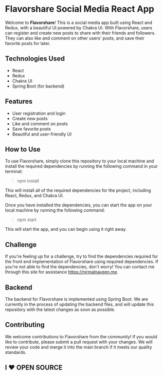 # Flavorshare Social Media React App

Welcome to **Flavorshare**! This is a social media app built using React and Redux, with a beautiful UI powered by Chakra UI. With Flavorshare, users can register and create new posts to share with their friends and followers. They can also like and comment on other users' posts, and save their favorite posts for later.


##  Technologies Used

- React
- Redux
- Chakra UI
- Spring Boot (for backend)

## Features

- User registration and login
- Create new posts
- Like and comment on posts
- Save favorite posts
- Beautiful and user-friendly UI


## How to Use
To use Flavorshare, simply clone this repository to your local machine and install the required dependencies by running the following command in your terminal:
> npm install

This will install all of the required dependencies for the project, including React, Redux, and Chakra UI.

Once you have installed the dependencies, you can start the app on your local machine by running the following command:

> npm start

This will start the app, and you can begin using it right away.

## Challenge

If you're feeling up for a challenge, try to find the dependencies required for the front end implementation of Flavorshare using required dependencies. If you're not able to find the dependencies, don't worry! You can contact me through this site for assistance https://nirmalnaveen.me.

## Backend

The backend for Flavorshare is implemented using Spring Boot. We are currently in the process of updating the backend files, and will update this repository with the latest changes as soon as possible.

## Contributing
We welcome contributions to Flavorshare from the community! If you would like to contribute, please submit a pull request with your changes. We will review your code and merge it into the main branch if it meets our quality standards.


## I ❤️ OPEN SOURCE